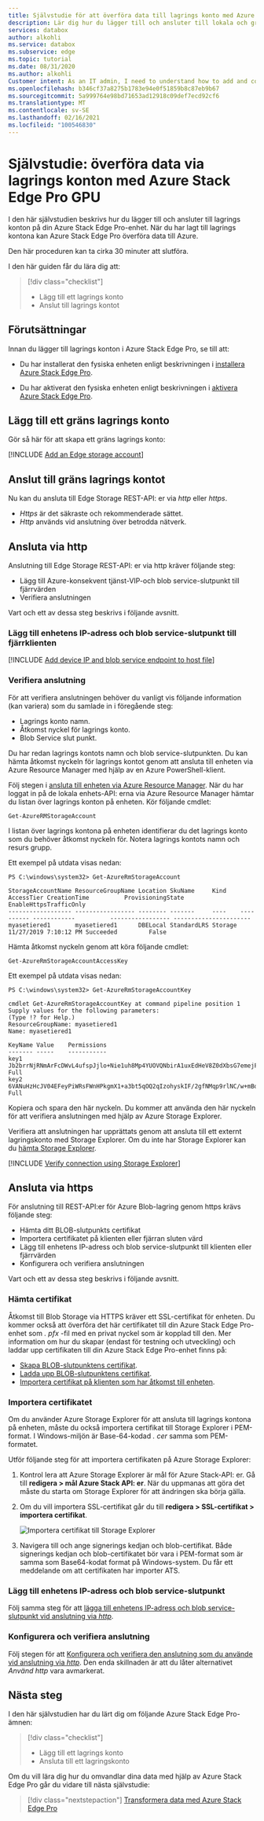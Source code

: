 ```yaml
---
title: Självstudie för att överföra data till lagrings konto med Azure Stack Edge Pro GPU | Microsoft Docs
description: Lär dig hur du lägger till och ansluter till lokala och gräns lagrings konton på Azure Stack Edge Pro GPU-enhet.
services: databox
author: alkohli
ms.service: databox
ms.subservice: edge
ms.topic: tutorial
ms.date: 08/31/2020
ms.author: alkohli
Customer intent: As an IT admin, I need to understand how to add and connect to storage accounts on Azure Stack Edge Pro so I can use it to transfer data to Azure.
ms.openlocfilehash: b346cf37a8275b1783e94e0f51859b8c87eb9b67
ms.sourcegitcommit: 5a999764e98bd71653ad12918c09def7ecd92cf6
ms.translationtype: MT
ms.contentlocale: sv-SE
ms.lasthandoff: 02/16/2021
ms.locfileid: "100546830"
---
```

# <a name="tutorial-transfer-data-via-storage-accounts-with-azure-stack-edge-pro-gpu"></a>Självstudie: överföra data via lagrings konton med Azure Stack Edge Pro GPU 

<!--[!INCLUDE [applies-to-skus](../../includes/azure-stack-edge-applies-to-all-sku.md)]-->

I den här självstudien beskrivs hur du lägger till och ansluter till lagrings konton på din Azure Stack Edge Pro-enhet. När du har lagt till lagrings kontona kan Azure Stack Edge Pro överföra data till Azure.

Den här proceduren kan ta cirka 30 minuter att slutföra.

I den här guiden får du lära dig att:

> [!div class="checklist"]
> * Lägg till ett lagrings konto
> * Anslut till lagrings kontot

 
## <a name="prerequisites"></a>Förutsättningar

Innan du lägger till lagrings konton i Azure Stack Edge Pro, se till att:

- Du har installerat den fysiska enheten enligt beskrivningen i [installera Azure Stack Edge Pro](azure-stack-edge-gpu-deploy-install.md).

- Du har aktiverat den fysiska enheten enligt beskrivningen i [aktivera Azure Stack Edge Pro](azure-stack-edge-gpu-deploy-activate.md).


## <a name="add-an-edge-storage-account"></a>Lägg till ett gräns lagrings konto

Gör så här för att skapa ett gräns lagrings konto:

[!INCLUDE [Add an Edge storage account](../../includes/azure-stack-edge-gateway-add-storage-account.md)]


## <a name="connect-to-the-edge-storage-account"></a>Anslut till gräns lagrings kontot

Nu kan du ansluta till Edge Storage REST-API: er via *http* eller *https*.

- *Https* är det säkraste och rekommenderade sättet.
- *Http* används vid anslutning över betrodda nätverk.

## <a name="connect-via-http"></a>Ansluta via http

Anslutning till Edge Storage REST-API: er via http kräver följande steg:

- Lägg till Azure-konsekvent tjänst-VIP-och blob service-slutpunkt till fjärrvärden
- Verifiera anslutningen 

Vart och ett av dessa steg beskrivs i följande avsnitt.

### <a name="add-device-ip-address-and-blob-service-endpoint-to-the-remote-client"></a>Lägg till enhetens IP-adress och blob service-slutpunkt till fjärrklienten

[!INCLUDE [Add device IP and blob service endpoint to host file](../../includes/azure-stack-edge-gateway-add-device-ip-address-blob-service-endpoint.md)]


### <a name="verify-connection"></a>Verifiera anslutning

För att verifiera anslutningen behöver du vanligt vis följande information (kan variera) som du samlade in i föregående steg:

- Lagrings konto namn.
- Åtkomst nyckel för lagrings konto.
- Blob Service slut punkt.

Du har redan lagrings kontots namn och blob service-slutpunkten. Du kan hämta åtkomst nyckeln för lagrings kontot genom att ansluta till enheten via Azure Resource Manager med hjälp av en Azure PowerShell-klient.

Följ stegen i [ansluta till enheten via Azure Resource Manager](azure-stack-edge-j-series-connect-resource-manager.md). När du har loggat in på de lokala enhets-API: erna via Azure Resource Manager hämtar du listan över lagrings konton på enheten. Kör följande cmdlet:

`Get-AzureRMStorageAccount`

I listan över lagrings kontona på enheten identifierar du det lagrings konto som du behöver åtkomst nyckeln för. Notera lagrings kontots namn och resurs grupp.

Ett exempel på utdata visas nedan:

```azurepowershell
PS C:\windows\system32> Get-AzureRmStorageAccount

StorageAccountName ResourceGroupName Location SkuName     Kind    AccessTier CreationTime          ProvisioningState EnableHttpsTrafficOnly
------------------ ----------------- -------- -------     ----    ---------- ------------          ----------------- ----------------------
myasetiered1       myasetiered1      DBELocal StandardLRS Storage            11/27/2019 7:10:12 PM Succeeded         False
```

Hämta åtkomst nyckeln genom att köra följande cmdlet:

`Get-AzureRmStorageAccountAccessKey`

Ett exempel på utdata visas nedan:

```azurepowershell
PS C:\windows\system32> Get-AzureRmStorageAccountKey

cmdlet Get-AzureRmStorageAccountKey at command pipeline position 1
Supply values for the following parameters:
(Type !? for Help.)
ResourceGroupName: myasetiered1
Name: myasetiered1

KeyName Value    Permissions                                                                                
------- -----    -----------                                                                                
key1    Jb2brrNjRNmArFcDWvL4ufspJjlo+Nie1uh8Mp4YUOVQNbirA1uxEdHeV8Z0dXbsG7emejFWI9hxyR1T93ZncA==        Full
key2    6VANuHzHcJV04EFeyPiWRsFWnHPkgmX1+a3bt5qOQ2qIzohyskIF/2gfNMqp9rlNC/w+mBqQ2mI42QgoJSmavg==        Full
```

Kopiera och spara den här nyckeln. Du kommer att använda den här nyckeln för att verifiera anslutningen med hjälp av Azure Storage Explorer.

Verifiera att anslutningen har upprättats genom att ansluta till ett externt lagringskonto med Storage Explorer. Om du inte har Storage Explorer kan du [hämta Storage Explorer](https://go.microsoft.com/fwlink/?LinkId=708343&clcid=0x409).

[!INCLUDE [Verify connection using Storage Explorer](../../includes/azure-stack-edge-gateway-verify-connection-storage-explorer.md)]


## <a name="connect-via-https"></a>Ansluta via https

För anslutning till REST-API:er för Azure Blob-lagring genom https krävs följande steg:

- Hämta ditt BLOB-slutpunkts certifikat
- Importera certifikatet på klienten eller fjärran sluten värd
- Lägg till enhetens IP-adress och blob service-slutpunkt till klienten eller fjärrvärden
- Konfigurera och verifiera anslutningen

Vart och ett av dessa steg beskrivs i följande avsnitt.

### <a name="get-certificate"></a>Hämta certifikat

Åtkomst till Blob Storage via HTTPS kräver ett SSL-certifikat för enheten. Du kommer också att överföra det här certifikatet till din Azure Stack Edge Pro-enhet som *. pfx* -fil med en privat nyckel som är kopplad till den. Mer information om hur du skapar (endast för testning och utveckling) och laddar upp certifikaten till din Azure Stack Edge Pro-enhet finns på:

- [Skapa BLOB-slutpunktens certifikat](azure-stack-edge-gpu-manage-certificates.md#create-certificates-optional).
- [Ladda upp BLOB-slutpunktens certifikat](azure-stack-edge-gpu-manage-certificates.md#upload-certificates).
- [Importera certifikat på klienten som har åtkomst till enheten](azure-stack-edge-gpu-manage-certificates.md#import-certificates-on-the-client-accessing-the-device).

### <a name="import-certificate"></a>Importera certifikatet

Om du använder Azure Storage Explorer för att ansluta till lagrings kontona på enheten, måste du också importera certifikat till Storage Explorer i PEM-format. I Windows-miljön är Base-64-kodad *. cer* samma som PEM-formatet.

Utför följande steg för att importera certifikaten på Azure Storage Explorer:

1. Kontrol lera att Azure Storage Explorer är mål för Azure Stack-API: er. Gå till **redigera > mål Azure Stack API: er**. När du uppmanas att göra det måste du starta om Storage Explorer för att ändringen ska börja gälla.

2. Om du vill importera SSL-certifikat går du till **redigera > SSL-certifikat > importera certifikat**.

  
   ![Importera certifikat till Storage Explorer](./media/azure-stack-edge-j-series-deploy-add-storage-accounts/import-cert-storage-explorer-1.png) 

3. Navigera till och ange signerings kedjan och blob-certifikat. Både signerings kedjan och blob-certifikatet bör vara i PEM-format som är samma som Base64-kodat format på Windows-system. Du får ett meddelande om att certifikaten har importer ATS.


### <a name="add-device-ip-address-and-blob-service-endpoint"></a>Lägg till enhetens IP-adress och blob service-slutpunkt

Följ samma steg för att [lägga till enhetens IP-adress och blob service-slutpunkt vid anslutning via *http*](#add-device-ip-address-and-blob-service-endpoint-to-the-remote-client).

### <a name="configure-and-verify-connection"></a>Konfigurera och verifiera anslutning

Följ stegen för att [Konfigurera och verifiera den anslutning som du använde vid anslutning via *http*](#verify-connection). Den enda skillnaden är att du låter alternativet *Använd http* vara avmarkerat.

## <a name="next-steps"></a>Nästa steg

I den här självstudien har du lärt dig om följande Azure Stack Edge Pro-ämnen:

> [!div class="checklist"]
> * Lägg till ett lagrings konto
> * Ansluta till ett lagringskonto

Om du vill lära dig hur du omvandlar dina data med hjälp av Azure Stack Edge Pro går du vidare till nästa självstudie:

> [!div class="nextstepaction"]
> [Transformera data med Azure Stack Edge Pro](./azure-stack-edge-j-series-deploy-configure-compute.md)


